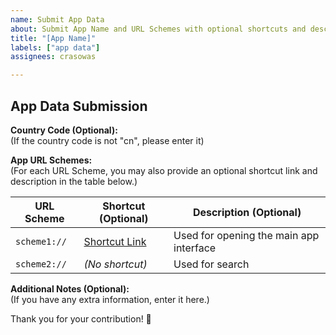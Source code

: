 ```yaml
---
name: Submit App Data
about: Submit App Name and URL Schemes with optional shortcuts and descriptions.
title: "[App Name]"
labels: ["app data"]
assignees: crasowas

---
```


## App Data Submission

**Country Code (Optional):**  
(If the country code is not "cn", please enter it)

**App URL Schemes:**  
(For each URL Scheme, you may also provide an optional shortcut link and description in the table below.)

| URL Scheme   | Shortcut (Optional)                                   | Description (Optional)                  |
|--------------|-------------------------------------------------------|-----------------------------------------|
| `scheme1://` | [Shortcut Link](https://www.icloud.com/shortcuts/xxx) | Used for opening the main app interface |
| `scheme2://` | _(No shortcut)_                                       | Used for search                         |

**Additional Notes (Optional):**  
(If you have any extra information, enter it here.)


Thank you for your contribution! 🎉
